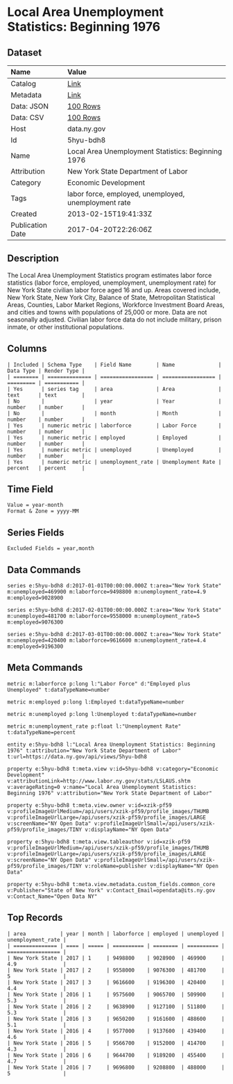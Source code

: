 # Local Area Unemployment Statistics: Beginning 1976

## Dataset

| Name | Value |
| :--- | :---- |
| Catalog | [Link](https://catalog.data.gov/dataset/local-area-unemployment-statistics-beginning-1976) |
| Metadata | [Link](https://data.ny.gov/api/views/5hyu-bdh8) |
| Data: JSON | [100 Rows](https://data.ny.gov/api/views/5hyu-bdh8/rows.json?max_rows=100) |
| Data: CSV | [100 Rows](https://data.ny.gov/api/views/5hyu-bdh8/rows.csv?max_rows=100) |
| Host | data.ny.gov |
| Id | 5hyu-bdh8 |
| Name | Local Area Unemployment Statistics: Beginning 1976 |
| Attribution | New York State Department of Labor |
| Category | Economic Development |
| Tags | labor force, employed, unemployed, unemployment rate |
| Created | 2013-02-15T19:41:33Z |
| Publication Date | 2017-04-20T22:26:06Z |

## Description

The Local Area Unemployment Statistics program estimates labor force statistics (labor force, employed, unemployment, unemployment rate) for New York State civilian labor force aged 16 and up. Areas covered include, New York State, New York City, Balance of State, Metropolitan Statistical Areas, Counties, Labor Market Regions, Workforce Investment Board Areas, and cities and towns with populations of 25,000 or more. Data are not seasonally adjusted. Civilian labor force data do not include military, prison inmate, or other institutional populations.

## Columns

```ls
| Included | Schema Type    | Field Name        | Name              | Data Type | Render Type |
| ======== | ============== | ================= | ================= | ========= | =========== |
| Yes      | series tag     | area              | Area              | text      | text        |
| No       |                | year              | Year              | number    | number      |
| No       |                | month             | Month             | number    | number      |
| Yes      | numeric metric | laborforce        | Labor Force       | number    | number      |
| Yes      | numeric metric | employed          | Employed          | number    | number      |
| Yes      | numeric metric | unemployed        | Unemployed        | number    | number      |
| Yes      | numeric metric | unemployment_rate | Unemployment Rate | percent   | percent     |
```

## Time Field

```ls
Value = year-month
Format & Zone = yyyy-MM
```

## Series Fields

```ls
Excluded Fields = year,month
```

## Data Commands

```ls
series e:5hyu-bdh8 d:2017-01-01T00:00:00.000Z t:area="New York State" m:unemployed=469900 m:laborforce=9498800 m:unemployment_rate=4.9 m:employed=9028900

series e:5hyu-bdh8 d:2017-02-01T00:00:00.000Z t:area="New York State" m:unemployed=481700 m:laborforce=9558000 m:unemployment_rate=5 m:employed=9076300

series e:5hyu-bdh8 d:2017-03-01T00:00:00.000Z t:area="New York State" m:unemployed=420400 m:laborforce=9616600 m:unemployment_rate=4.4 m:employed=9196300
```

## Meta Commands

```ls
metric m:laborforce p:long l:"Labor Force" d:"Employed plus Unemployed" t:dataTypeName=number

metric m:employed p:long l:Employed t:dataTypeName=number

metric m:unemployed p:long l:Unemployed t:dataTypeName=number

metric m:unemployment_rate p:float l:"Unemployment Rate" t:dataTypeName=percent

entity e:5hyu-bdh8 l:"Local Area Unemployment Statistics: Beginning 1976" t:attribution="New York State Department of Labor" t:url=https://data.ny.gov/api/views/5hyu-bdh8

property e:5hyu-bdh8 t:meta.view v:id=5hyu-bdh8 v:category="Economic Development" v:attributionLink=http://www.labor.ny.gov/stats/LSLAUS.shtm v:averageRating=0 v:name="Local Area Unemployment Statistics: Beginning 1976" v:attribution="New York State Department of Labor"

property e:5hyu-bdh8 t:meta.view.owner v:id=xzik-pf59 v:profileImageUrlMedium=/api/users/xzik-pf59/profile_images/THUMB v:profileImageUrlLarge=/api/users/xzik-pf59/profile_images/LARGE v:screenName="NY Open Data" v:profileImageUrlSmall=/api/users/xzik-pf59/profile_images/TINY v:displayName="NY Open Data"

property e:5hyu-bdh8 t:meta.view.tableauthor v:id=xzik-pf59 v:profileImageUrlMedium=/api/users/xzik-pf59/profile_images/THUMB v:profileImageUrlLarge=/api/users/xzik-pf59/profile_images/LARGE v:screenName="NY Open Data" v:profileImageUrlSmall=/api/users/xzik-pf59/profile_images/TINY v:roleName=publisher v:displayName="NY Open Data"

property e:5hyu-bdh8 t:meta.view.metadata.custom_fields.common_core v:Publisher="State of New York" v:Contact_Email=opendata@its.ny.gov v:Contact_Name="Open Data NY"
```

## Top Records

```ls
| area           | year | month | laborforce | employed | unemployed | unemployment_rate | 
| ============== | ==== | ===== | ========== | ======== | ========== | ================= | 
| New York State | 2017 | 1     | 9498800    | 9028900  | 469900     | 4.9               | 
| New York State | 2017 | 2     | 9558000    | 9076300  | 481700     | 5                 | 
| New York State | 2017 | 3     | 9616600    | 9196300  | 420400     | 4.4               | 
| New York State | 2016 | 1     | 9575600    | 9065700  | 509900     | 5.3               | 
| New York State | 2016 | 2     | 9638900    | 9127100  | 511800     | 5.3               | 
| New York State | 2016 | 3     | 9650200    | 9161600  | 488600     | 5.1               | 
| New York State | 2016 | 4     | 9577000    | 9137600  | 439400     | 4.6               | 
| New York State | 2016 | 5     | 9566700    | 9152000  | 414700     | 4.3               | 
| New York State | 2016 | 6     | 9644700    | 9189200  | 455400     | 4.7               | 
| New York State | 2016 | 7     | 9696800    | 9208800  | 488000     | 5                 | 
```